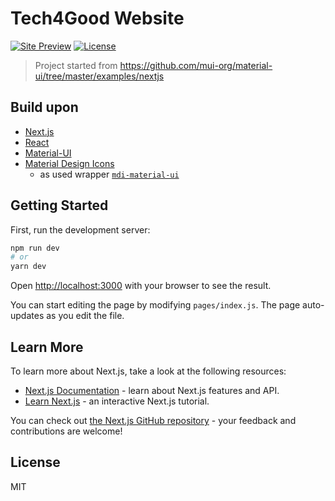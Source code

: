 # Tech4Good Website

[![Site Preview](https://img.shields.io/badge/preview-Vercel-black?logo=vercel)](https://tech4good-website-staging.vercel.app)
[![License](https://img.shields.io/github/license/Tech4GoodCN/website?color=blue)](https://github.com/Tech4GoodCN/website/blob/main/LICENSE)

> Project started from https://github.com/mui-org/material-ui/tree/master/examples/nextjs

## Build upon
- [Next.js](https://nextjs.org)
- [React](https://reactjs.org/)
- [Material-UI](https://material-ui.com)
- [Material Design Icons](https://materialdesignicons.com)
    - as used wrapper [`mdi-material-ui`](https://github.com/TeamWertarbyte/mdi-material-ui#readme)

## Getting Started

First, run the development server:

```bash
npm run dev
# or
yarn dev
```

Open [http://localhost:3000](http://localhost:3000) with your browser to see the result.

You can start editing the page by modifying `pages/index.js`. The page auto-updates as you edit the file.

## Learn More

To learn more about Next.js, take a look at the following resources:

- [Next.js Documentation](https://nextjs.org/docs) - learn about Next.js features and API.
- [Learn Next.js](https://nextjs.org/learn) - an interactive Next.js tutorial.

You can check out [the Next.js GitHub repository](https://github.com/vercel/next.js/) - your feedback and contributions are welcome!

## License

MIT 
